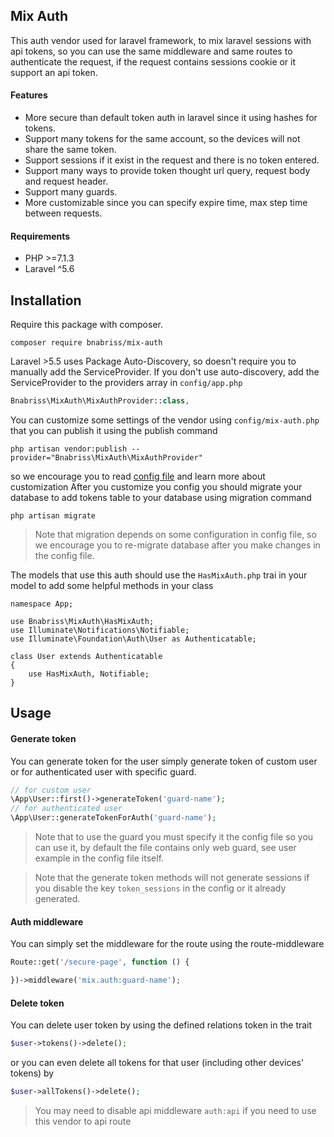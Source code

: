 ## Mix Auth 
This auth vendor used for laravel framework, to mix laravel sessions with api tokens, so you can use the same middleware and same routes to authenticate the request, if the request contains sessions cookie or it support an api token.

#### Features
* More secure than default token auth in laravel since it using hashes for tokens.
* Support many tokens for the same account, so the devices will not share the same token.
* Support sessions if it exist in the request and there is no token entered.
* Support many ways to provide token thought url query, request body and request header.
* Support many guards.
* More customizable since you can specify expire time, max step time between requests.


#### Requirements
* PHP >=7.1.3
* Laravel ^5.6

## Installation  
Require this package with composer. 
```
composer require bnabriss/mix-auth
```

Laravel >5.5 uses Package Auto-Discovery, so doesn't require you to manually add the ServiceProvider. If you don't use auto-discovery, add the ServiceProvider to the providers array in `config/app.php` 

```php
Bnabriss\MixAuth\MixAuthProvider::class,
```

You can customize some settings of the vendor using `config/mix-auth.php` that you can publish it using the publish command
```
php artisan vendor:publish --provider="Bnabriss\MixAuth\MixAuthProvider"
```
so we encourage you to read [config file](https://github.com/bnabriss/mix-auth/blob/master/config/mix-auth.php) and learn more about customization
After you customize you config you should migrate your database to add tokens table to your database using migration command
```
php artisan migrate
```
> Note that migration depends on some configuration in config file, so we encourage you to re-migrate database after you make changes in the config file.

The models that use this auth should use the `HasMixAuth.php` trai in your model to add some helpful methods in your class
```
namespace App;

use Bnabriss\MixAuth\HasMixAuth;
use Illuminate\Notifications\Notifiable;
use Illuminate\Foundation\Auth\User as Authenticatable;

class User extends Authenticatable
{
    use HasMixAuth, Notifiable;
}
``` 
## Usage
#### Generate token
You can generate token for the user simply generate token of custom user or for authenticated user with specific guard.
```php
// for custom user 
\App\User::first()->generateToken('guard-name');
// for authenticated user 
\App\User::generateTokenForAuth('guard-name');
```
> Note that to use the guard you must specify it the config file so you can use it, by default the file contains only web guard, see user example in the config file itself.

> Note that the generate token methods will not generate sessions if you disable the key `token_sessions` in the config or it already generated.
#### Auth middleware 
You can simply set the middleware for the route using the route-middleware   
```php
Route::get('/secure-page', function () {

})->middleware('mix.auth:guard-name');
```
#### Delete token
You can delete user token by using the defined relations token in the trait
```php
$user->tokens()->delete();
```
or you can even delete all tokens for that user (including other devices' tokens) by 
```php
$user->allTokens()->delete();
```

> You may need to disable api middleware `auth:api` if you need to use this vendor to api route 
